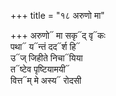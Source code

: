 +++
title = "१८ अरुणो मा"

+++
अरुणो᳓ मा सकृ᳓द् वृ᳓कः  
पथा᳓ य᳓न्तं दद᳓र्श हि᳓  
उ᳓ज् जिहीते निचा᳓यिया  
त᳓ष्टेव पृष्टियामयी᳓  
वित्त᳓म् मे अस्य᳓ रोदसी